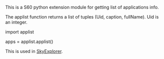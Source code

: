 This is a S60 python extension module for getting list of applications info.

The applist function returns a list of tuples (Uid, caption, fullName).
Uid is an integer.

import applist

apps = applist.applist()

This is used in [SkyExplorer](https://github.com/skyleecm/skyexplorer).
